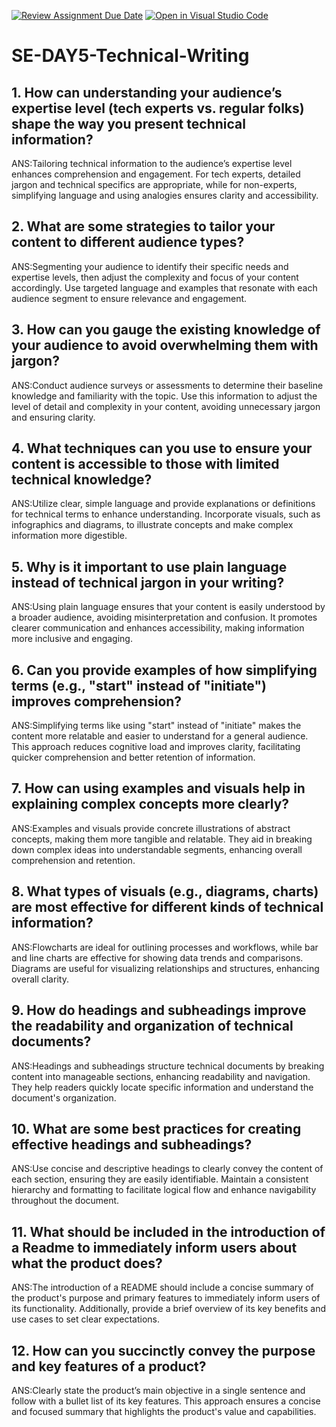 [![Review Assignment Due Date](https://classroom.github.com/assets/deadline-readme-button-22041afd0340ce965d47ae6ef1cefeee28c7c493a6346c4f15d667ab976d596c.svg)](https://classroom.github.com/a/zsAR-pyY)
[![Open in Visual Studio Code](https://classroom.github.com/assets/open-in-vscode-2e0aaae1b6195c2367325f4f02e2d04e9abb55f0b24a779b69b11b9e10269abc.svg)](https://classroom.github.com/online_ide?assignment_repo_id=15644569&assignment_repo_type=AssignmentRepo)
# SE-DAY5-Technical-Writing
## 1. How can understanding your audience’s expertise level (tech experts vs. regular folks) shape the way you present technical information?
ANS:Tailoring technical information to the audience’s expertise level enhances comprehension and engagement. For tech experts, detailed jargon and technical specifics are appropriate, while for non-experts, simplifying language and using analogies ensures clarity and accessibility.

## 2. What are some strategies to tailor your content to different audience types?
ANS:Segmenting your audience to identify their specific needs and expertise levels, then adjust the complexity and focus of your content accordingly. Use targeted language and examples that resonate with each audience segment to ensure relevance and engagement.

## 3. How can you gauge the existing knowledge of your audience to avoid overwhelming them with jargon?
ANS:Conduct audience surveys or assessments to determine their baseline knowledge and familiarity with the topic. Use this information to adjust the level of detail and complexity in your content, avoiding unnecessary jargon and ensuring clarity.

## 4. What techniques can you use to ensure your content is accessible to those with limited technical knowledge?
ANS:Utilize clear, simple language and provide explanations or definitions for technical terms to enhance understanding. Incorporate visuals, such as infographics and diagrams, to illustrate concepts and make complex information more digestible.

## 5. Why is it important to use plain language instead of technical jargon in your writing?
ANS:Using plain language ensures that your content is easily understood by a broader audience, avoiding misinterpretation and confusion. It promotes clearer communication and enhances accessibility, making information more inclusive and engaging.

## 6. Can you provide examples of how simplifying terms (e.g., "start" instead of "initiate") improves comprehension?
ANS:Simplifying terms like using "start" instead of "initiate" makes the content more relatable and easier to understand for a general audience. This approach reduces cognitive load and improves clarity, facilitating quicker comprehension and better retention of information.

## 7. How can using examples and visuals help in explaining complex concepts more clearly?
ANS:Examples and visuals provide concrete illustrations of abstract concepts, making them more tangible and relatable. They aid in breaking down complex ideas into understandable segments, enhancing overall comprehension and retention.

## 8. What types of visuals (e.g., diagrams, charts) are most effective for different kinds of technical information?
ANS:Flowcharts are ideal for outlining processes and workflows, while bar and line charts are effective for showing data trends and comparisons. Diagrams are useful for visualizing relationships and structures, enhancing overall clarity.

## 9. How do headings and subheadings improve the readability and organization of technical documents?
ANS:Headings and subheadings structure technical documents by breaking content into manageable sections, enhancing readability and navigation. They help readers quickly locate specific information and understand the document's organization.

## 10. What are some best practices for creating effective headings and subheadings?
ANS:Use concise and descriptive headings to clearly convey the content of each section, ensuring they are easily identifiable. Maintain a consistent hierarchy and formatting to facilitate logical flow and enhance navigability throughout the document.

## 11. What should be included in the introduction of a Readme to immediately inform users about what the product does?
ANS:The introduction of a README should include a concise summary of the product's purpose and primary features to immediately inform users of its functionality. Additionally, provide a brief overview of its key benefits and use cases to set clear expectations.

## 12. How can you succinctly convey the purpose and key features of a product?
ANS:Clearly state the product’s main objective in a single sentence and follow with a bullet list of its key features. This approach ensures a concise and focused summary that highlights the product's value and capabilities.
